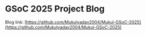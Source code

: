 # GSoC 2025 Project Blog <br>
Blog link: [https://github.com/Mukulyadav2004/Mukul-GSoC-2025](https://github.com/Mukulyadav2004/Mukul-GSoC-2025)

